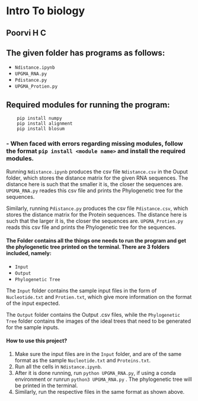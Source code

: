 # Intro To biology
## Poorvi H C

## The given folder has programs as follows:
<!-- ``` -->
- `Ndistance.ipynb`
- `UPGMA_RNA.py`
- `Pdistance.py`
- `UPGMA_Protien.py`

<!-- ``` -->

## Required modules for running the program:
```
    pip install numpy
    pip install alignment
    pip install blosum
```
### - When faced with errors regarding missing modules, follow the format `pip install <module name>` and install the required modules.

Running `Ndistance.ipynb` produces the csv file `Ndistance.csv` in the Ouput folder, which stores the distance matrix for the given RNA sequences.
The distance here is such that the smaller it is, the closer the sequences are. 
`UPGMA_RNA.py` reades this csv file and prints the Phylogenetic tree for the sequences.

Similarly, running `Pdistance.py` produces the csv file `Pdistance.csv`, which stores the distance matrix for the Protein sequences.
The distance here is such that the larger it is, the closer the sequences are.
`UPGMA_Protien.py` reads this csv file and prints the Phylogenetic tree for the sequences.

#### The Folder contains all the things one needs to run the program and get the phylogenetic tree printed on the terminal. There are 3 folders included, namely:
- `Input`
- `Output`
- `Phylogenetic Tree`

The `Input` folder contains the sample input files in the form of `Nucleotide.txt` and `Protien.txt`, which give more information on the format of the input expected.

The `Output` folder contains the Output .csv files, while the `Phylogenetic Tree` folder contains the images of the ideal trees that need to be generated for the sample inputs.

#### How to use this project?

 1. Make sure the input files are in the `Input` folder, and are of the same format as the sample `Nucleotide.txt` and `Proteins.txt`.
 2. Run all the cells in `Ndistance.ipynb`. 
 3. After it is done running, run `python UPGMA_RNA.py`, if using a conda environment or runrun `python3 UPGMA_RNA.py` . The phylogenetic tree will be printed in the terminal.
 4. Similarly, run the respective files in the same format as shown above.

